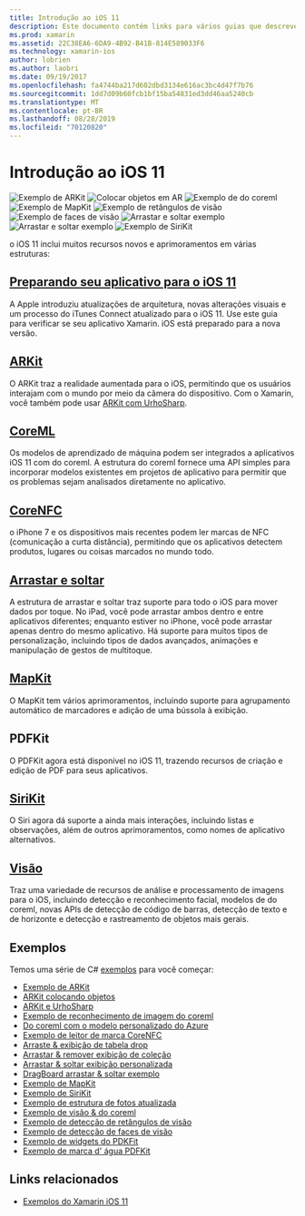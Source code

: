 ```yaml
---
title: Introdução ao iOS 11
description: Este documento contém links para vários guias que descrevem os recursos do iOS 11, incluindo ARKit, do coreml, MapKit, PDFKit, SiriKit, Vision Framework e muito mais.
ms.prod: xamarin
ms.assetid: 22C38EA6-6DA9-4B92-B41B-814E589033F6
ms.technology: xamarin-ios
author: lobrien
ms.author: laobri
ms.date: 09/19/2017
ms.openlocfilehash: fa4744ba217d602dbd3134e616ac3bc4d47f7b76
ms.sourcegitcommit: 1dd7d09b60fcb1bf15ba54831ed3dd46aa5240cb
ms.translationtype: MT
ms.contentlocale: pt-BR
ms.lasthandoff: 08/28/2019
ms.locfileid: "70120820"
---
```

# <a name="introduction-to-ios-11"></a>Introdução ao iOS 11

![Exemplo de ARKit](images/arkit.png) ![Colocar objetos em AR](images/arkit2.png) ![Exemplo de do coreml](images/coreml.png) ![Exemplo de MapKit](images/mapkit.png) ![Exemplo de retângulos de visão](images/vision1.png) ![Exemplo de faces de visão](images/vision2.png) ![Arrastar e soltar exemplo](images/drag-drop.png) ![Arrastar e soltar exemplo](images/drag-drop2.png) ![Exemplo de SiriKit](images/sirikit.png)

o iOS 11 inclui muitos recursos novos e aprimoramentos em várias estruturas:

## <a name="preparing-your-app-for-ios-11updating-your-appindexmd"></a>[Preparando seu aplicativo para o iOS 11](updating-your-app/index.md)

A Apple introduziu atualizações de arquitetura, novas alterações visuais e um processo do iTunes Connect atualizado para o iOS 11. Use este guia para verificar se seu aplicativo Xamarin. iOS está preparado para a nova versão.

## <a name="arkitarkitindexmd"></a>[ARKit](arkit/index.md)

O ARKit traz a realidade aumentada para o iOS, permitindo que os usuários interajam com o mundo por meio da câmera do dispositivo.
Com o Xamarin, você também pode usar [ARKit com UrhoSharp](arkit/urhosharp.md).

## <a name="coremlcoremlmd"></a>[CoreML](coreml.md)

Os modelos de aprendizado de máquina podem ser integrados a aplicativos iOS 11 com do coreml. A estrutura do coreml fornece uma API simples para incorporar modelos existentes em projetos de aplicativo para permitir que os problemas sejam analisados diretamente no aplicativo.

## <a name="corenfccorenfcmd"></a>[CoreNFC](corenfc.md)

o iPhone 7 e os dispositivos mais recentes podem ler marcas de NFC (comunicação a curta distância), permitindo que os aplicativos detectem produtos, lugares ou coisas marcados no mundo todo.

## <a name="drag-and-dropdrag-and-dropmd"></a>[Arrastar e soltar](drag-and-drop.md)

A estrutura de arrastar e soltar traz suporte para todo o iOS para mover dados por toque. No iPad, você pode arrastar ambos dentro e entre aplicativos diferentes; enquanto estiver no iPhone, você pode arrastar apenas dentro do mesmo aplicativo. Há suporte para muitos tipos de personalização, incluindo tipos de dados avançados, animações e manipulação de gestos de multitoque.

## <a name="mapkitmapkitmd"></a>[MapKit](mapkit.md)

O MapKit tem vários aprimoramentos, incluindo suporte para agrupamento automático de marcadores e adição de uma bússola à exibição.

## <a name="pdfkit"></a>PDFKit

O PDFKit agora está disponível no iOS 11, trazendo recursos de criação e edição de PDF para seus aplicativos.

## <a name="sirikitsirikitmd"></a>[SiriKit](sirikit.md)

O Siri agora dá suporte a ainda mais interações, incluindo listas e observações, além de outros aprimoramentos, como nomes de aplicativo alternativos.

## <a name="visionvisionmd"></a>[Visão](vision.md)

Traz uma variedade de recursos de análise e processamento de imagens para o iOS, incluindo detecção e reconhecimento facial, modelos de do coreml, novas APIs de detecção de código de barras, detecção de texto e de horizonte e detecção e rastreamento de objetos mais gerais.

## <a name="samples"></a>Exemplos

Temos uma série de C# [exemplos](https://docs.microsoft.com/samples/browse/?products=xamarin&term=Xamarin.iOS+iOS11) para você começar:

- [Exemplo de ARKit](https://docs.microsoft.com/samples/xamarin/ios-samples/ios11-arkitsample)
- [ARKit colocando objetos](https://docs.microsoft.com/samples/xamarin/ios-samples/ios11-arkitplacingobjects)
- [ARKit e UrhoSharp](arkit/urhosharp.md)
- [Exemplo de reconhecimento de imagem do coreml](https://docs.microsoft.com/samples/xamarin/ios-samples/ios11-coremlimagerecognition)
- [Do coreml com o modelo personalizado do Azure](https://docs.microsoft.com/samples/xamarin/ios-samples/ios11-coremlazuremodel)
- [Exemplo de leitor de marca CoreNFC](https://docs.microsoft.com/samples/xamarin/ios-samples/ios11-nfctagreader)
- [Arraste & exibição de tabela drop](https://docs.microsoft.com/samples/xamarin/ios-samples/ios11-draganddroptableview)
- [Arrastar & remover exibição de coleção](https://docs.microsoft.com/samples/xamarin/ios-samples/ios11-draganddropcollectionview)
- [Arrastar & soltar exibição personalizada](https://docs.microsoft.com/samples/xamarin/ios-samples/ios11-draganddropcustomview)
- [DragBoard arrastar & soltar exemplo](https://docs.microsoft.com/samples/xamarin/ios-samples/ios11-draganddropdragboard)
- [Exemplo de MapKit](https://docs.microsoft.com/samples/xamarin/ios-samples/ios11-mapkitsample)
- [Exemplo de SiriKit](https://docs.microsoft.com/samples/xamarin/ios-samples/ios11-sirikitsample)
- [Exemplo de estrutura de fotos atualizada](https://docs.microsoft.com/samples/xamarin/ios-samples/ios11-samplephotoapp)
- [Exemplo de visão & do coreml](https://docs.microsoft.com/samples/xamarin/ios-samples/ios11-coremlvision)
- [Exemplo de detecção de retângulos de visão](https://docs.microsoft.com/samples/xamarin/ios-samples/ios11-visionrectangles/)
- [Exemplo de detecção de faces de visão](https://docs.microsoft.com/samples/xamarin/ios-samples/ios11-visionfaces)
- [Exemplo de widgets do PDKFit](https://docs.microsoft.com/samples/xamarin/ios-samples/ios11-pdfannotationwidgetsadvanced)
- [Exemplo de marca d' água PDFKit](https://docs.microsoft.com/samples/xamarin/ios-samples/ios11-pdfdocumentwatermark)

## <a name="related-links"></a>Links relacionados

- [Exemplos do Xamarin iOS 11](https://docs.microsoft.com/samples/browse/?products=xamarin&term=Xamarin.iOS+iOS11)
